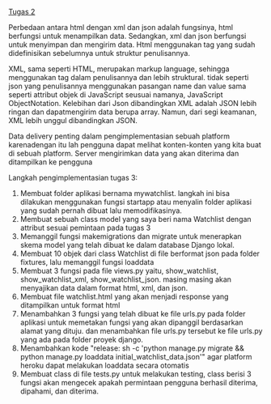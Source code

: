 [Tugas 2](Tugas2.md)

Perbedaan antara html dengan xml dan json adalah fungsinya, html berfungsi untuk menampilkan data. Sedangkan, xml dan json berfungsi untuk menyimpan dan mengirim data. Html menggunakan tag yang sudah didefinisikan sebelumnya untuk struktur penulisannya.

XML, sama seperti HTML, merupakan markup language, sehingga menggunakan tag dalam penulisannya dan lebih struktural. tidak seperti json yang penulisannya menggunakan pasangan name dan value sama seperti attribut objek di JavaScript seusuai namanya, JavaScript ObjectNotation. Kelebihan dari Json dibandingkan XML adalah JSON lebih ringan dan dapatmengirim data berupa array. Namun, dari segi keamanan, XML lebih unggul dibandingkan JSON.

Data delivery penting dalam pengimplementasian sebuah platform karenadengan itu lah pengguna dapat melihat konten-konten yang kita buat di sebuah platform. Server mengirimkan data yang akan diterima dan ditampilkan ke pengguna

Langkah pengimplementasian tugas 3:
1. Membuat folder aplikasi bernama mywatchlist. langkah ini bisa dilakukan menggunakan fungsi startapp atau menyalin
folder aplikasi yang sudah pernah dibuat lalu memodifikasinya. 
2. Membuat sebuah class model yang saya beri nama Watchlist dengan attribut sesuai pemintaan pada tugas 3
3. Memanggil fungsi makemigrations dan migrate untuk menerapkan skema model yang telah dibuat ke dalam database Django lokal.
4. Membuat 10 objek dari class Watchlist di file berformat json pada folder fixtures, lalu memanggil fungsi loaddata
5. Membuat 3 fungsi pada file views.py yaitu, show_watchlist, show_watchlist_xml, show_watchlist_json. masing
masing akan menyajikan data dalam format html, xml, dan json.
6. Membuat file watchlist.html yang akan menjadi response yang ditampilkan untuk format html
7. Menambahkan 3 fungsi yang telah dibuat ke file urls.py pada folder aplikasi untuk memetakan fungsi yang akan dipanggil
berdasarkan alamat yang dituju. dan menambahkan file urls.py tersebut ke file urls.py yang ada pada folder proyek django.
8. Menambahkan kode "release: sh -c 'python manage.py migrate && python manage.py loaddata initial_watchlist_data.json'" agar
platform heroku dapat melakukan loaddata secara otomatis
9. Membuat class di file tests.py untuk melakukan testing, class berisi 3 fungsi akan mengecek apakah permintaan pengguna 
berhasil diterima, dipahami, dan diterima.
